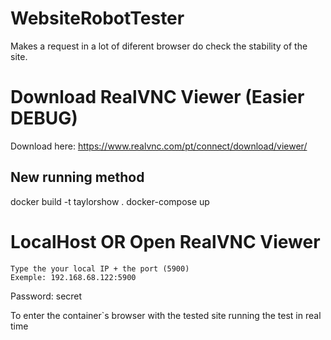 # WebsiteRobotTester
Makes a request in a lot of diferent browser do check the stability of the site.

# Download RealVNC Viewer (Easier DEBUG)
Download here: https://www.realvnc.com/pt/connect/download/viewer/

## New running method
docker build -t taylorshow .
docker-compose up

# LocalHost OR Open RealVNC Viewer
```
Type the your local IP + the port (5900)
Exemple: 192.168.68.122:5900
```
Password: secret

To enter the container`s browser with the tested site running the test in real time